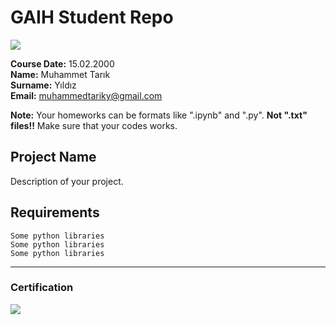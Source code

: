 # GAIH Student Repo
![](img/newlogo.png)

**Course Date:** 15.02.2000  
**Name:** Muhammet Tarık  
**Surname:** Yıldız  
**Email:** muhammedtariky@gmail.com  

**Note:** Your homeworks can be formats like ".ipynb" and ".py". **Not ".txt" files!!** Make sure that your codes works.  

## Project Name
Description of your project.

## Requirements
```
Some python libraries
Some python libraries
Some python libraries
```
---

### Certification
![](img/TopLearnerCertificate.png)

